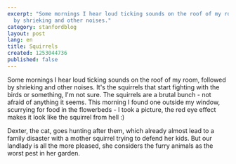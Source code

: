 ```yaml
---
excerpt: "Some mornings I hear loud ticking sounds on the roof of my room, followed
  by shrieking and other noises."
category: stanfordblog
layout: post
lang: en
title: Squirrels
created: 1253044736
published: false
---
```

Some mornings I hear loud ticking sounds on the roof of my room, followed by shrieking and other noises. It's the squirrels that start fighting with the birds or something, I'm not sure. The squirrels are a brutal bunch - not afraid of anything it seems. This morning I found one outside my window, scurrying for food in the flowerbeds - I took a picture, the red eye effect makes it look like the squirrel from hell :)

Dexter, the cat, goes hunting after them, which already almost lead to a family disaster with a mother squirrel trying to defend her kids. But our landlady is all the more pleased, she considers the furry animals as the worst pest in her garden.

